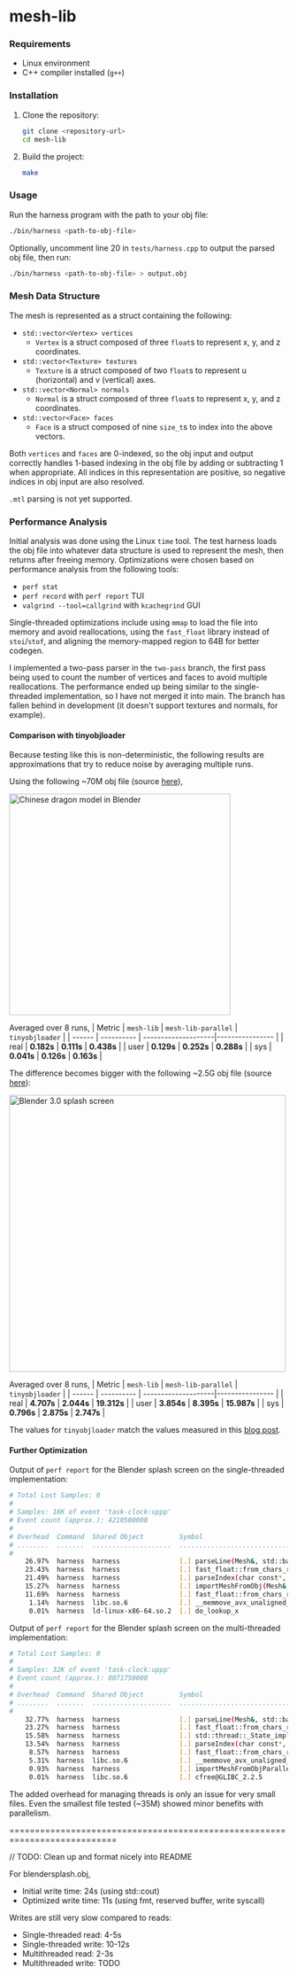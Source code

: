 # mesh-lib

### Requirements

- Linux environment
- C++ compiler installed (`g++`)

### Installation

1. Clone the repository:

   ```bash
   git clone <repository-url>
   cd mesh-lib
   ```

2. Build the project:
   ```bash
   make
   ```

### Usage

Run the harness program with the path to your obj file:

```bash
./bin/harness <path-to-obj-file>
```

Optionally, uncomment line 20 in `tests/harness.cpp` to output the parsed obj file, then run:

```bash
./bin/harness <path-to-obj-file> > output.obj
```

### Mesh Data Structure

The mesh is represented as a struct containing the following:

- `std::vector<Vertex> vertices`
  - `Vertex` is a struct composed of three `float`s to represent x, y, and z coordinates.
- `std::vector<Texture> textures`
  - `Texture` is a struct composed of two `float`s to represent u (horizontal) and v (vertical) axes.
- `std::vector<Normal> normals`
  - `Normal` is a struct composed of three `float`s to represent x, y, and z coordinates.
- `std::vector<Face> faces`
  - `Face` is a struct composed of nine `size_t`s to index into the above vectors.

Both `vertices` and `faces` are 0-indexed, so the obj input and output correctly handles 1-based indexing in the obj file by adding or subtracting 1 when appropriate. All indices in this representation are positive, so negative indices in obj input are also resolved.

`.mtl` parsing is not yet supported.

### Performance Analysis

Initial analysis was done using the Linux `time` tool. The test harness loads the obj file into whatever data structure is used to represent the mesh, then returns after freeing memory. Optimizations were chosen based on performance analysis from the following tools:

- `perf stat`
- `perf record` with `perf report` TUI
- `valgrind --tool=callgrind` with `kcachegrind` GUI

Single-threaded optimizations include using `mmap` to load the file into memory and avoid reallocations, using the `fast_float` library instead of `stoi`/`stof`, and aligning the memory-mapped region to 64B for better codegen.

I implemented a two-pass parser in the `two-pass` branch, the first pass being used to count the number of vertices and faces to avoid multiple reallocations. The performance ended up being similar to the single-threaded implementation, so I have not merged it into main. The branch has fallen behind in development (it doesn't support textures and normals, for example).

#### Comparison with tinyobjloader

Because testing like this is non-deterministic, the following results are approximations that try to reduce noise by averaging multiple runs. 

Using the following ~70M obj file (source [here](https://download.blender.org/archive/gallery/blender-splash-screens/blender-3-0/)),

<img src="https://github.com/user-attachments/assets/ef1643e0-1289-443e-a059-c70b4c84c5a8" alt="Chinese dragon model in Blender" width="400px" />

Averaged over 8 runs,
| Metric | `mesh-lib` | `mesh-lib-parallel` | `tinyobjloader` |
| ------ | ---------- | --------------------|---------------- |
| real   | **0.182s** | **0.111s**          | **0.438s**      |
| user   | **0.129s** | **0.252s**          | **0.288s**      |
| sys    | **0.041s** | **0.126s**          | **0.163s**      |

The difference becomes bigger with the following ~2.5G obj file (source [here](https://casual-effects.com/data/)):

<img src="https://github.com/user-attachments/assets/2d5aaad9-80eb-4e7b-bf6d-ca91e7e2e68b" alt="Blender 3.0 splash screen" width="500px" />

Averaged over 8 runs,
| Metric | `mesh-lib` | `mesh-lib-parallel` | `tinyobjloader` |
| ------ | ---------- | --------------------|---------------- |
| real   | **4.707s** | **2.044s**          | **19.312s**     |
| user   | **3.854s** | **8.395s**          | **15.987s**     |
| sys    | **0.796s** | **2.875s**          | **2.747s**      |

The values for `tinyobjloader` match the values measured in this [blog post](https://aras-p.info/blog/2022/05/14/comparing-obj-parse-libraries/).

#### Further Optimization

Output of `perf report` for the Blender splash screen on the single-threaded implementation:

```bash
# Total Lost Samples: 0
#
# Samples: 16K of event 'task-clock:uppp'
# Event count (approx.): 4210500000
#
# Overhead  Command  Shared Object         Symbol                              
# ........  .......  ....................  ....................................
#
    26.97%  harness  harness               [.] parseLine(Mesh&, std::basic_s...
    23.43%  harness  harness               [.] fast_float::from_chars_result...
    21.49%  harness  harness               [.] parseIndex(char const*, char ...
    15.27%  harness  harness               [.] importMeshFromObj(Mesh&, char...
    11.69%  harness  harness               [.] fast_float::from_chars_result...
     1.14%  harness  libc.so.6             [.] __memmove_avx_unaligned_erms
     0.01%  harness  ld-linux-x86-64.so.2  [.] do_lookup_x
```

Output of `perf report` for the Blender splash screen on the multi-threaded implementation:

```bash
# Total Lost Samples: 0
#
# Samples: 32K of event 'task-clock:uppp'
# Event count (approx.): 8071750000
#
# Overhead  Command  Shared Object         Symbol                              
# ........  .......  ....................  ....................................
#
    32.77%  harness  harness               [.] parseLine(Mesh&, std::basic_s...
    23.27%  harness  harness               [.] fast_float::from_chars_result...
    15.58%  harness  harness               [.] std::thread::_State_impl<std:...
    13.54%  harness  harness               [.] parseIndex(char const*, char ...
     8.57%  harness  harness               [.] fast_float::from_chars_result...
     5.31%  harness  libc.so.6             [.] __memmove_avx_unaligned_erms
     0.93%  harness  harness               [.] importMeshFromObjParallel(Mes...
     0.01%  harness  libc.so.6             [.] cfree@GLIBC_2.2.5
```

The added overhead for managing threads is only an issue for very small files. Even the smallest file tested (~35M) showed minor benefits with parallelism.

===========================================================================

// TODO: Clean up and format nicely into README

For blendersplash.obj,
- Initial write time: 24s (using std::cout)
- Optimized write time: 11s (using fmt, reserved buffer, write syscall)

Writes are still very slow compared to reads:
- Single-threaded read: 4-5s
- Single-threaded write: 10-12s
- Multithreaded read: 2-3s
- Multithreaded write: TODO
